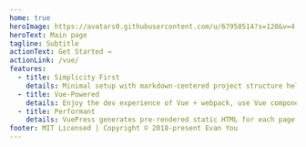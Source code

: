 ```yaml
---
home: true
heroImage: https://avatars0.githubusercontent.com/u/67958514?s=120&v=4
heroText: Main page
tagline: Subtitle
actionText: Get Started →
actionLink: /vue/
features:
  - title: Simplicity First
    details: Minimal setup with markdown-centered project structure helps you focus on writing.
  - title: Vue-Powered
    details: Enjoy the dev experience of Vue + webpack, use Vue components in markdown, and develop custom themes with Vue.
  - title: Performant
    details: VuePress generates pre-rendered static HTML for each page, and runs as an SPA once a page is loaded.
footer: MIT Licensed | Copyright © 2018-present Evan You
---
```

